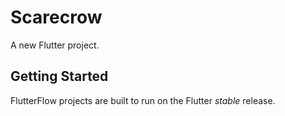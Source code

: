 # Scarecrow

A new Flutter project.

## Getting Started

FlutterFlow projects are built to run on the Flutter _stable_ release.
